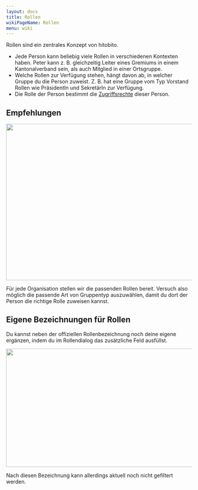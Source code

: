 ```yaml
---
layout: docs
title: Rollen
wikiPageName: Rollen
menu: wiki
---
```


Rollen sind ein zentrales Konzept von hitobito.

* Jede Person kann beliebig viele Rollen in verschiedenen Kontexten haben. Peter kann z. B. gleichzeitig Leiter eines Gremiums in einem Kantonalverband sein, als auch Mitglied in einer Ortsgruppe.
* Welche Rollen zur Verfügung stehen, hängt davon ab, in welcher Gruppe du die Person zuweist. Z. B. hat eine Gruppe vom Typ Vorstand Rollen wie PräsidentIn und SekretärIn zur Verfügung.
* Die Rolle der Person bestimmt die [Zugriffsrechte](Zugriffskonzept) dieser Person.

## Empfehlungen

<a href="https://content.screencast.com/users/RolandStuder/folders/Jing/media/4c12cc10-353c-4fce-8146-8f6a55646929/00000011.png"><img class="embeddedObject" src="https://content.screencast.com/users/RolandStuder/folders/Jing/media/4c12cc10-353c-4fce-8146-8f6a55646929/00000011.png" width="742" height="423" border="0" /></a>

Für jede Organisation stellen wir die passenden Rollen bereit. Versuch also möglich die passende Art von Gruppentyp auszuwählen, damit du dort der Person die richtige Rolle zuweisen kannst.

## Eigene Bezeichnungen für Rollen

Du kannst neben der offiziellen Rollenbezeichnung noch deine eigene ergänzen, indem du im Rollendialog das zusätzliche Feld ausfüllst.

<a href="https://content.screencast.com/users/RolandStuder/folders/Jing/media/97acc286-db14-4d65-bb64-fbefa5a3d8c8/00000012.png"><img class="embeddedObject" src="https://content.screencast.com/users/RolandStuder/folders/Jing/media/97acc286-db14-4d65-bb64-fbefa5a3d8c8/00000012.png" width="571" height="320" border="0" /></a>

Nach diesen Bezeichnung kann allerdings aktuell noch nicht gefiltert werden.
